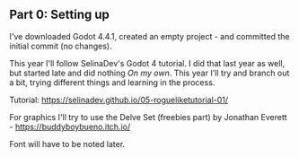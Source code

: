 ## Part 0: Setting up

I've downloaded Godot 4.4.1, created an empty project - and committed the initial commit (no changes).

This year I'll follow SelinaDev's Godot 4 tutorial. I did that last year as well, but started late and did nothing _On my own_. This year I'll try and branch out a bit, trying different things and learning in the process.

Tutorial: https://selinadev.github.io/05-rogueliketutorial-01/

For graphics I'll try to use the Delve Set (freebies part) by Jonathan Everett - https://buddyboybueno.itch.io/

Font will have to be noted later.